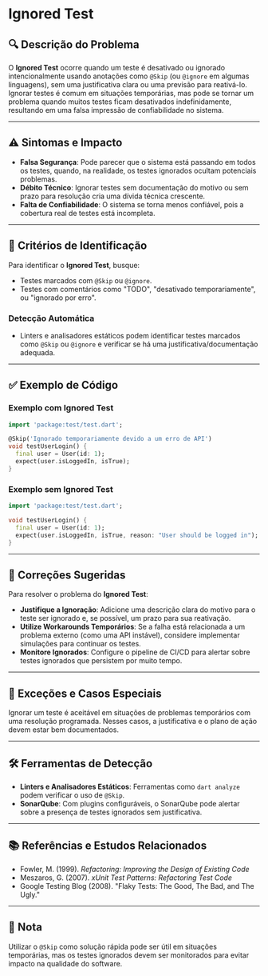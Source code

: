# Ignored Test

## 🔍 Descrição do Problema
O **Ignored Test** ocorre quando um teste é desativado ou ignorado intencionalmente usando anotações como `@Skip` (ou `@ignore` em algumas linguagens), sem uma justificativa clara ou uma previsão para reativá-lo. Ignorar testes é comum em situações temporárias, mas pode se tornar um problema quando muitos testes ficam desativados indefinidamente, resultando em uma falsa impressão de confiabilidade no sistema.

---

## ⚠️ Sintomas e Impacto
- **Falsa Segurança**: Pode parecer que o sistema está passando em todos os testes, quando, na realidade, os testes ignorados ocultam potenciais problemas.
- **Débito Técnico**: Ignorar testes sem documentação do motivo ou sem prazo para resolução cria uma dívida técnica crescente.
- **Falta de Confiabilidade**: O sistema se torna menos confiável, pois a cobertura real de testes está incompleta.

---

## 🔑 Critérios de Identificação
Para identificar o **Ignored Test**, busque:
- Testes marcados com `@Skip` ou `@ignore`.
- Testes com comentários como "TODO", "desativado temporariamente", ou "ignorado por erro".

### Detecção Automática
- Linters e analisadores estáticos podem identificar testes marcados como `@Skip` ou `@ignore` e verificar se há uma justificativa/documentação adequada.

---

## ✅ Exemplo de Código

### Exemplo com Ignored Test

```dart
import 'package:test/test.dart';

@Skip('Ignorado temporariamente devido a um erro de API')
void testUserLogin() {
  final user = User(id: 1);
  expect(user.isLoggedIn, isTrue);
}
```

### Exemplo sem Ignored Test

```dart
import 'package:test/test.dart';

void testUserLogin() {
  final user = User(id: 1);
  expect(user.isLoggedIn, isTrue, reason: "User should be logged in");
}
```

---

## 🚀 Correções Sugeridas
Para resolver o problema do **Ignored Test**:

- **Justifique a Ignoração**: Adicione uma descrição clara do motivo para o teste ser ignorado e, se possível, um prazo para sua reativação.
- **Utilize Workarounds Temporários**: Se a falha está relacionada a um problema externo (como uma API instável), considere implementar simulações para continuar os testes.
- **Monitore Ignorados**: Configure o pipeline de CI/CD para alertar sobre testes ignorados que persistem por muito tempo.

---

## 🌟 Exceções e Casos Especiais
Ignorar um teste é aceitável em situações de problemas temporários com uma resolução programada. Nesses casos, a justificativa e o plano de ação devem estar bem documentados.

---

## 🛠 Ferramentas de Detecção
- **Linters e Analisadores Estáticos**: Ferramentas como `dart analyze` podem verificar o uso de `@Skip`.
- **SonarQube**: Com plugins configuráveis, o SonarQube pode alertar sobre a presença de testes ignorados sem justificativa.

---

## 📚 Referências e Estudos Relacionados
- Fowler, M. (1999). *Refactoring: Improving the Design of Existing Code*
- Meszaros, G. (2007). *xUnit Test Patterns: Refactoring Test Code*
- Google Testing Blog (2008). "Flaky Tests: The Good, The Bad, and The Ugly."

---

## 📝 Nota
Utilizar o `@Skip` como solução rápida pode ser útil em situações temporárias, mas os testes ignorados devem ser monitorados para evitar impacto na qualidade do software.
